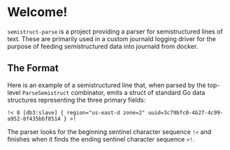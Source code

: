 # Welcome!

`semistruct-parse` is a project providing a parser for semistructured lines of
text. These are primarily used in a custom journald logging
driver for the purpose of feeding semistructured data into journald from docker.

## The Format

Here is an example of a semistructured line that, when parsed by the top-level
`ParseSemistruct` combinator, emits a struct of standard Go data structures
representing the three primary fields:

`!< 8 [db3:slave] { region="us-east-d zone=2" uuid=3c79bfc0-4b27-4c99-a952-8f435bbf0514 } >!`

The parser looks for the beginning sentinel character sequence `!<` and finishes
when it finds the ending sentinel character sequence `>!`.
